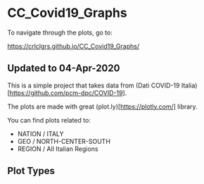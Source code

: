 # CC_Covid19_Graphs
To navigate through the plots, go to:

https://crlclgrs.github.io/CC_Covid19_Graphs/

## Updated to 04-Apr-2020

This is a simple project that takes data from 
(Dati COVID-19 Italia)[https://github.com/pcm-dpc/COVID-19].

The plots are made with great (plot.ly)[https://plotly.com/] library.

You can find plots related to:
- NATION / ITALY
- GEO / NORTH-CENTER-SOUTH
- REGION / All Italian Regions

## Plot Types

